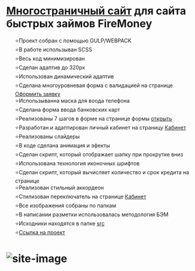 <h1> <a href="https://kulakovskyi.github.io/FireMoney/" target="_blank">Многостраничный сайт</a> для сайта быстрых займов FireMoney</h1>
<ul type="none">
  <li>⭐Проект собран с помощью GULP/WEBPACK</li>
  <li>⭐В работе использыван SCSS</li>
  <li>⭐Весь код минимизирован</li>
  <li>⭐Сделан адаптив до 320px</li>
  <li>⭐Использован динамический адаптив</li>
  <li>⭐Сделана многоуровневая форма с валидацией на странице <a href="https://kulakovskyi.github.io/FireMoney/form.html">Оформить заявку</a></li>
  <li>⭐Использыванна маска для воода телефона</li>
  <li>⭐Сделана форма ввода банковских карт</li>
  <li>⭐Реализованы 7 шагов в форме на странице формы <a href="https://kulakovskyi.github.io/FireMoney/form.html">открыть</a></li>
  <li>⭐Разработан и адаптирован личный кабинет на страницу <a href="https://kulakovskyi.github.io/FireMoney/cabinet.html">Кабинет</a></li>
  <li>⭐Реализованы слайдеры</li>
  <li>⭐В коде сделана анимация и эфекты</li>
  <li>⭐Сделан скрипт, который отображает шапку при прокрутке вниз</li>
  <li>⭐Использована технология иконочных шрифтов</li>
  <li>⭐Сделан скрипт, который вычисляет количество и срок кредита на странице</li>
  <li>⭐Реализован стильный аккордеон</li>
  <li>⭐Стилизован переключатель на странице <a href="https://kulakovskyi.github.io/FireMoney/cabinet.html">Кабинет</a></li>
  <li>⭐Все изображения собраны по папкам</li>
  <li>⭐В написании разметки использовалась методология БЭМ</li>
  <li>⭐Исходники находятся в папке <a href="https://github.com/kulakovskyi/FireMoney/tree/main/src">src</a></li>
  <li>⭐<a href="https://kulakovskyi.github.io/FireMoney/">Ссылка на проект</a></li>
</ul>

<h1><h1>

<img src="https://github.com/kulakovskyi/FireMoney/blob/main/readme-img/firemoney.jpg" alt="site-image" />
